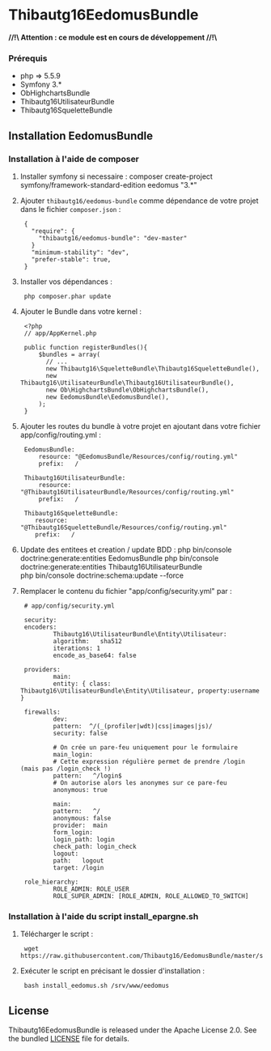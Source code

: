 # Thibautg16EedomusBundle

**//!\\ Attention : ce module est en cours de développement //!\\**

### Prérequis
- php => 5.5.9
- Symfony 3.*
- ObHighchartsBundle
- Thibautg16UtilisateurBundle
- Thibautg16SqueletteBundle

## Installation EedomusBundle
### Installation à l'aide de composer
1. Installer symfony si necessaire :
        composer create-project symfony/framework-standard-edition eedomus "3.*"

1. Ajouter ``thibautg16/eedomus-bundle`` comme dépendance de votre projet dans le fichier ``composer.json`` :

        {
          "require": {
            "thibautg16/eedomus-bundle": "dev-master"
          }
          "minimum-stability": "dev",
          "prefer-stable": true,
        }

3. Installer vos dépendances :

        php composer.phar update

4. Ajouter le Bundle dans votre kernel :

        <?php
        // app/AppKernel.php
        
        public function registerBundles(){
            $bundles = array(
              // ...
              new Thibautg16\SqueletteBundle\Thibautg16SqueletteBundle(),
              new Thibautg16\UtilisateurBundle\Thibautg16UtilisateurBundle(),
              new Ob\HighchartsBundle\ObHighchartsBundle(),
              new EedomusBundle\EedomusBundle(),
            );
        }

5. Ajouter les routes du bundle à votre projet en ajoutant dans votre fichier app/config/routing.yml :

        EedomusBundle:
            resource: "@EedomusBundle/Resources/config/routing.yml"
            prefix:   /
            
        Thibautg16UtilisateurBundle:
            resource: "@Thibautg16UtilisateurBundle/Resources/config/routing.yml"
            prefix:   /

        Thibautg16SqueletteBundle:
           resource: "@Thibautg16SqueletteBundle/Resources/config/routing.yml"
           prefix:   /

6. Update des entitees et creation / update BDD :
        php bin/console doctrine:generate:entities EedomusBundle
        php bin/console doctrine:generate:entities Thibautg16UtilisateurBundle       
        php bin/console doctrine:schema:update --force
        
7. Remplacer le contenu du fichier "app/config/security.yml" par :

        # app/config/security.yml

        security:
        encoders:
                Thibautg16\UtilisateurBundle\Entity\Utilisateur:
                algorithm:   sha512
                iterations: 1
                encode_as_base64: false

        providers:
                main:
                entity: { class: Thibautg16\UtilisateurBundle\Entity\Utilisateur, property:username }

        firewalls:
                dev:
                pattern:  ^/(_(profiler|wdt)|css|images|js)/
                security: false

                # On crée un pare-feu uniquement pour le formulaire
                main_login:
                # Cette expression régulière permet de prendre /login (mais pas /login_check !)
                pattern:   ^/login$
                # On autorise alors les anonymes sur ce pare-feu
                anonymous: true

                main:
                pattern:   ^/
                anonymous: false
                provider:  main
                form_login:
                login_path: login
                check_path: login_check
                logout:
                path:   logout
                target: /login

        role_hierarchy:
                ROLE_ADMIN: ROLE_USER
                ROLE_SUPER_ADMIN: [ROLE_ADMIN, ROLE_ALLOWED_TO_SWITCH]
        
### Installation à l'aide du script install_epargne.sh
1. Télécharger le script :

        wget https://raw.githubusercontent.com/Thibautg16/EedomusBundle/master/src/install_eedomus.sh               

2. Exécuter le script en précisant le dossier d'installation :

        bash install_eedomus.sh /srv/www/eedomus  
                     
## License
Thibautg16EedomusBundle is released under the Apache License 2.0. See the bundled [LICENSE](LICENSE) file for details.
